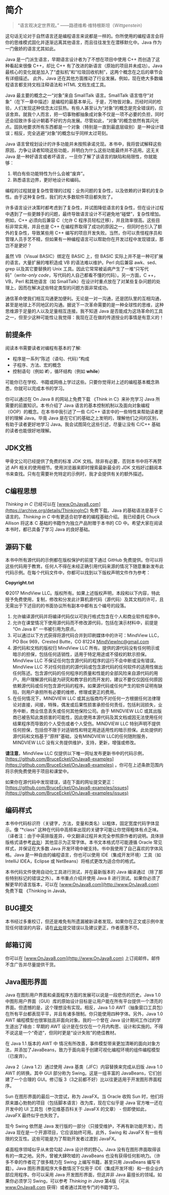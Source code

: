 # 简介

> “语言观决定世界观。” ——路德维希·维特根斯坦（*Wittgenstein*）

这句话无论对于自然语言还是编程语言来说都是一样的。你所使用的编程语言会将你的思维模式固化并逐渐远离其他语言，而且往往发生在潜移默化中。Java 作为一门傲娇的语言尤其如此。

Java 是一门派生语言，早期语言设计者为了不想在项目中使用 C++ 而创造了这种看起来很像 C++，却比 C++ 有了改进的新语言（原始的项目并未成功）。Java 最核心的变化就是加入了“虚拟机”和“垃圾回收机制”，这两个概念在之后的章节会有详细描述。 此外，Java 还在其他方面推动了行业发展。例如，现在绝大多数编程语言都支持文档注释语法和 HTML 文档生成工具。

Java 最主要的概念之一“对象”来自 SmallTalk 语言。SmallTalk 语言恪守“对象”（在下一章中描述）是编程的最基本单元。于是，万物皆对象。历经时间的检验，人们发现这种信念太过狂热。有些人甚至认为“对象”的概念是完全错误的，应该舍弃。就我个人而言，把一切事物都抽象成对象不仅是一项不必要的负担，同时还会招致许多设计朝着不好的方向发展。尽管如此，“对象”的概念依然有其闪光点。固执地要求所有东西都是一个对象（特别是一直到最底层级别）是一种设计错误；相反，完全逃避“对象”的概念似乎同样太过苛刻。

Java 语言曾规划设计的许多功能并未按照承诺兑现。本书中，我将尝试解释这些原因，力争让读者知晓这些功能，并明白为什么这些功能最终并不适用。这无关 Java 是一种好语言或者坏语言，一旦你了解了该语言的缺陷和局限性，你就能够：

1. 明白有些功能特性为什么会被“废弃”。
2. 熟悉语言边界，更好地设计和编码。

编程的过程就是复杂性管理的过程：业务问题的复杂性，以及依赖的计算机的复杂性。由于这种复杂性，我们的大多数软件项目都失败了。

许多语言设计决策时都考虑到了复杂性，并试图降低语言的复杂性，但在设计过程中遇到了一些更棘手的问题，最终导致语言设计不可避免地“碰壁”，复杂性增加。例如，C++ 必须向后兼容 C（允许 C 程序员轻松迁移），并且效率很高。这些目标非常实用，并且也是 C++ 在编程界取得了成功的原因之一，但同时也引入了额外的复杂性，导致某些用 C++ 编写的项目开发失败。当然，你可以责怪程序员和管理人员手艺不精，但如果有一种编程语言可以帮助你在开发过程中发现错误，那岂不是更好？

虽然 VB（Visual BASIC）绑定在 BASIC 上，但 BASIC 实际上并不是一种可扩展的语言。大量扩展的堆积造成 VB 的语法难以维护。Perl 向后兼容 awk、sed、grep 以及其它要替换的 Unix 工具。因此它常常被诟病产生了一堆“只写代码”（_write-only code_，写代码的人自己都看不懂的代码）。另一方面，C ++，VB，Perl 和其他语言（如 SmallTalk）在设计时重点放在了对某些复杂问题的处理上，因而在解决这些特定类型的问题方面非常成功。

通信革命使我们相互沟通更加便利。无论是一对一沟通，还是团队里的互相沟通，甚至是地球上不同地区的沟通。据说下一次革命需要的是一种全球性的思维，这种思维源于足量的人以及足量相互连接。我不知道 Java 是否能成为这场革命的工具之一，但至少这种可能性让我觉得：我现在正在做的传道授业的事情是有意义的！

## 前提条件

阅读本书需要读者对编程有基本的了解:

* 程序是一系列“陈述（语句、代码）”构成
* 子程序、方法、宏的概念
* 控制语句（例如 **if**），循环结构（例如 **while**）

可能你已在学校、书籍或网络上学过这些。只要你觉得对上述的编程基本概念熟悉，你就可以完成本书的学习。

你可以通过在 On Java 8 的网站上免费下载 《Think in C》来补充学习 Java 所需要的前置知识。本书介绍了 Java 语言的基本控制机制以及面向对象编程（OOP）的概念。在本书中我引述了一些 C/C++ 语言中的一些特性来帮助读者更好的理解 Java。毕竟 Java 是在它们的基础之上发明的，理解他们之间的区别，有助于读者更好地学习 Java。我会试图简化这些引述，尽量让没有 C/C++ 基础的读者也能很好地理解。

## JDK文档

甲骨文公司已经提供了免费的标准 JDK 文档。除非有必要，否则本书中将不再赘述 API 相关的使用细节。使用浏览器来即时搜索最新最全的 JDK 文档好过翻阅本书来查找。只有在需要补充特定的示例时，我才会提供有关的额外描述。

## C编程思想

_Thinking in C_ 已经可以在 [www.OnJava8.com](https://archive.org/details/ThinkingInC) 免费下载。Java 的基础语法是基于 C 语言的。_Thinking in C_ 中有更适合初学者的编程基础介绍。 我已经委托 Chuck Allison 将这本 C 基础的书籍作为独立产品附赠于本书的 CD 中。希望大家在阅读本书时，都已具备了学习 Java 的良好基础。

## 源码下载

本书中所有源代码的示例都在版权保护的前提下通过 GitHub 免费提供。你可以将这些代码用于教育。任何人不得在未经正确引用代码来源的情况下随意重新发布此代码示例。在每个代码文件中，你都可以找到以下版权声明文件作为参考：

**Copyright.txt**

©2017 MindView LLC。版权所有。如果上述版权声明，本段和以下内容，特此授予免费使用，复制，修改和分发此计算机源代码（源代码）及其文档的许可，且无需出于下述目的的书面协议所有副本中都有五个编号的段落。

1. 允许编译源代码并将编译代码仅以可执行格式包含在个人和商业软件程序中。
2. 允许在课堂情况下使用源代码而不修改源代码，包括在演示材料中，前提是 “On Java 8” 一书被引用为原点。
3. 可以通过以下方式获得将源代码合并到印刷媒体中的许可：MindView LLC，PO Box 969，Crested Butte，CO 81224 MindViewInc@gmail.com
4. 源代码和文档的版权归 MindView LLC 所有。提供的源代码没有任何明示或暗示的担保，包括任何适销性，适用于特定用途或不侵权的默示担保。MindView LLC 不保证任何包含源代码的程序的运行不会中断或没有错误。MindView LLC 不对任何目的的源代码或包含源代码的任何软件的适用性做出任何陈述。包含源代码的任何程序的质量和性能的全部风险来自源代码的用户。用户理解源代码是为研究和教学目的而开发的，建议不要仅仅因任何原因依赖源代码或任何包含源代码的程序。如果源代码或任何产生的软件证明有缺陷，则用户承担所有必要的维修，修理或更正的费用。
5. 在任何情况下，MINDVIEW LLC 或其出版商均不对任何一方根据任何法律理论对直接，间接，特殊，偶发或后果性损害承担任何责任，包括利润损失，业务中断，商业信息丢失或任何其他保险公司。由于 MINDVIEW LLC 或其出版商已被告知此类损害的可能性，因此使用本源代码及其文档或因无法使用任何结果程序而导致的个人受伤或者个人受伤。MINDVIEW LLC 特别声明不提供任何担保，包括但不限于对适销性和特定用途适用性的暗示担保。此处提供的源代码和文档基于“原样”基础，没有MINDVIEW LLC的任何随附服务，MINDVIEW LLC 没有义务提供维护，支持，更新，增强或修改。

**请注意**，MindView LLC 仅提供以下唯一网址发布更新书中的代码示例，[https://github.com/BruceEckel/OnJava8-examples](https://github.com/BruceEckel/OnJava8-examples) 。你可在上述条款范围内将示例免费使用于项目和课堂中。

如果你在源代码中发现错误，请在下面的网址提交更正：[https://github.com/BruceEckel/OnJava8-examples/issues](https://github.com/BruceEckel/OnJava8-examples/issues)

## 编码样式

本书中代码标识符（关键字，方法，变量和类名）以粗体，固定宽度代码字体显示。像 “\*class” 这种在代码中高频率出现的关键字可能让你觉得粗体有点乏味。（译者注：由于中英排版差异，中文翻译过程并未完全参照原作者的说明。具体排版格式请参考[此处](https://github.com/ruanyf/document-style-guide)）其他显示为正常字体。本书文本格式尽可能遵循 Oracle 常见样式，并保证在大多数 Java 开发环境中被支持。书中我使用了自己喜欢的字体风格。Java 是一种自由的编程语言，你也可以使用 IDE（集成开发环境）工具（如 IntelliJ IDEA，Eclipse 或 NetBeans）将格式更改为适合你的格式。

本书代码文件使用自动化工具进行测试，并在最新版本的 Java 编译通过（除了那些特别标记的错误之外）。本书重点介绍并使用 Java 8 进行测试。如果你必须了解更早的语言版本，可以在 [www.OnJava8.com](http://www.OnJava8.com) 免费下载 《Thinking in Java》。

## BUG提交

本书经过多重校订，但还是难免有所遗漏被新读者发现。如果你在正文或示例中发现任何错误的内容，请在[此处](https://github.com/BruceEckel/OnJava8-examples/issues)提交错误以及建议更正，作者感激不尽。

## 邮箱订阅

你可以在 [www.OnJava8.com](http://www.OnJava8.com) 上订阅邮件。邮件不含广告并尽量提供干货。

## Java图形界面

Java 在图形用户界面和桌面程序方面的发展可以说是一段悲伤的历史。Java 1.0 中图形用户界面（GUI）库的原始设计目标是让用户能在所有平台提供一个漂亮的界面。但遗憾的是，这个理想没有实现。相反，Java 1.0 AWT（抽象窗口工具包）在所有平台都表现平平，并且有诸多限制。你只能使用四种字体。另外，Java 1.0 AWT 编程模型也很笨拙且非面向对象。我的一个曾在 Java 设计期间工作过的学生道出了缘由：早期的 AWT 设计是在仅仅在一个月内构思、设计和实施的。不得不说这是一个“奇迹”，但同时更是“设计失败”的绝佳教材。

在 Java 1.1 版本的 AWT 中 情况有所改善，事件模型带来更加清晰的面向对象方法，并添加了JavaBeans，致力于面向易于创建可视化编程环境的组件编程模型（已废弃）。

Java 2（Java 1.2）通过使用 Java 基类（JFC）内容替换来完成从旧版 Java 1.0 AWT 的转换。其中 GUI 部分称为 Swing。这是一组丰富的 JavaBeans，它们创建了一个合理的 GUI。修订版 3（3之前都不好）比以往更适用于开发图形界面程序。

Sun 在图形界面的最后一次尝试，称为 JavaFX。当 Oracle 收购 Sun 时，他们将原来雄心勃勃的项目（包括脚本语言）改为库，现在它似乎是 Java 官方唯一还在开发中的 UI 工具包（参见维基百科关于 JavaFX 的文章） - 但即使如此，JavaFX 最终似乎也失败了。

现今 Swing 依然是 Java 发行版的一部分（只接受维护，不再有新功能开发）。而 Java 现在是一个开源项目，它应该始终可用。此外，Swing 和 JavaFX 有一些有限的交互性。这些可能是为了帮助开发者过渡到 JavaFX。

桌面程序领域似乎从未尝勾起 Java 设计师的野心。Java 没有在图形界面取得该有的一席之地。另外，曾被大肆吹嘘的 JavaBeans 也没有获得任何影响力。（许多不幸的作者花了很多精力在 Swing 上编写书籍，甚至只用 JavaBeans 编写书籍）。Java 图形界面程序大多数情况下仅用于 IDE（集成开发环境）和一些企业内部应用程序。你可以采用 Java 开发图形界面，但这并非 Java 最擅长的领域。如果你必须学习 Swing，可以参考 _Thinking in Java_ 第4版（可从 www.OnJava8.com 获得）或者通过其他专门的书籍学习。

